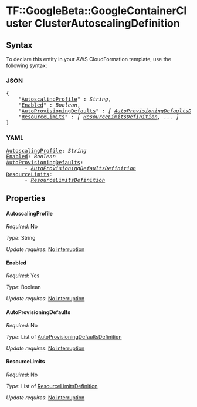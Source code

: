 # TF::GoogleBeta::GoogleContainerCluster ClusterAutoscalingDefinition

## Syntax

To declare this entity in your AWS CloudFormation template, use the following syntax:

### JSON

<pre>
{
    "<a href="#autoscalingprofile" title="AutoscalingProfile">AutoscalingProfile</a>" : <i>String</i>,
    "<a href="#enabled" title="Enabled">Enabled</a>" : <i>Boolean</i>,
    "<a href="#autoprovisioningdefaults" title="AutoProvisioningDefaults">AutoProvisioningDefaults</a>" : <i>[ <a href="autoprovisioningdefaultsdefinition.md">AutoProvisioningDefaultsDefinition</a>, ... ]</i>,
    "<a href="#resourcelimits" title="ResourceLimits">ResourceLimits</a>" : <i>[ <a href="resourcelimitsdefinition.md">ResourceLimitsDefinition</a>, ... ]</i>
}
</pre>

### YAML

<pre>
<a href="#autoscalingprofile" title="AutoscalingProfile">AutoscalingProfile</a>: <i>String</i>
<a href="#enabled" title="Enabled">Enabled</a>: <i>Boolean</i>
<a href="#autoprovisioningdefaults" title="AutoProvisioningDefaults">AutoProvisioningDefaults</a>: <i>
      - <a href="autoprovisioningdefaultsdefinition.md">AutoProvisioningDefaultsDefinition</a></i>
<a href="#resourcelimits" title="ResourceLimits">ResourceLimits</a>: <i>
      - <a href="resourcelimitsdefinition.md">ResourceLimitsDefinition</a></i>
</pre>

## Properties

#### AutoscalingProfile

_Required_: No

_Type_: String

_Update requires_: [No interruption](https://docs.aws.amazon.com/AWSCloudFormation/latest/UserGuide/using-cfn-updating-stacks-update-behaviors.html#update-no-interrupt)

#### Enabled

_Required_: Yes

_Type_: Boolean

_Update requires_: [No interruption](https://docs.aws.amazon.com/AWSCloudFormation/latest/UserGuide/using-cfn-updating-stacks-update-behaviors.html#update-no-interrupt)

#### AutoProvisioningDefaults

_Required_: No

_Type_: List of <a href="autoprovisioningdefaultsdefinition.md">AutoProvisioningDefaultsDefinition</a>

_Update requires_: [No interruption](https://docs.aws.amazon.com/AWSCloudFormation/latest/UserGuide/using-cfn-updating-stacks-update-behaviors.html#update-no-interrupt)

#### ResourceLimits

_Required_: No

_Type_: List of <a href="resourcelimitsdefinition.md">ResourceLimitsDefinition</a>

_Update requires_: [No interruption](https://docs.aws.amazon.com/AWSCloudFormation/latest/UserGuide/using-cfn-updating-stacks-update-behaviors.html#update-no-interrupt)

